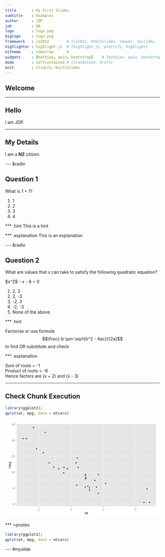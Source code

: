 ```yaml
---
title       : My First Slides
subtitle    : Examples
author      : JDP
job         : QA
logo        : logo.png
biglogo     : logo.png
framework   : io2012        # {io2012, html5slides, shower, dzslides, ...}
highlighter : highlight.js  # {highlight.js, prettify, highlight}
hitheme     : tomorrow      # 
widgets     : [mathjax, quiz, bootstrap]    # {mathjax, quiz, bootstrap}
mode        : selfcontained # {standalone, draft}
knit        : slidify::knit2slides
---
```


## Welcome

<hr/>
<h2>Hello</h2>
I am JDP.

---

## My Details

I am a **NZ** citizen.

--- &radio

## Question 1

What is 1 + 1?

1. 1
2. _2_
3. 3
4. 4

*** .hint
This is a hint

*** .explanation
This is an explanation

--- &radio

## Question 2

What are values that x can take to satisfy the following quadratic equation?
<p>
$x^2$ - x - 6 = 0
</p>

1. 2, 3
2. 2, -3
3. _-2, 3_
4. -2, -3
5. None of the above

*** .hint

Factorise or use formula $$\frac{-b \pm \sqrt{b^2 - 4ac}}{2a}$$ to find OR substitute and check

*** .explanation

Sum of roots = -1<br/>
Product of roots = -6<br/>
Hence factors are (x + 2) and (x - 3)

---

## Check Chunk Execution ##
  

```r
library(ggplot2); 
qplot(wt, mpg, data = mtcars) 
```

![plot of chunk scplot](assets/fig/scplot-1.png) 

*** =pnotes


```r
library(ggplot2); 
qplot(wt, mpg, data = mtcars) 
```

--- #myslide

<script>
$('#myslide').on('slideenter', function(){
  $(this).find('article')
    .append('<iframe src="http://bl.ocks.org/mbostock/raw/1256572/"></iframe>')
});
$('#myslide').on('slideleave', function(){
  $(this).find('iframe').remove();
});
</script>
